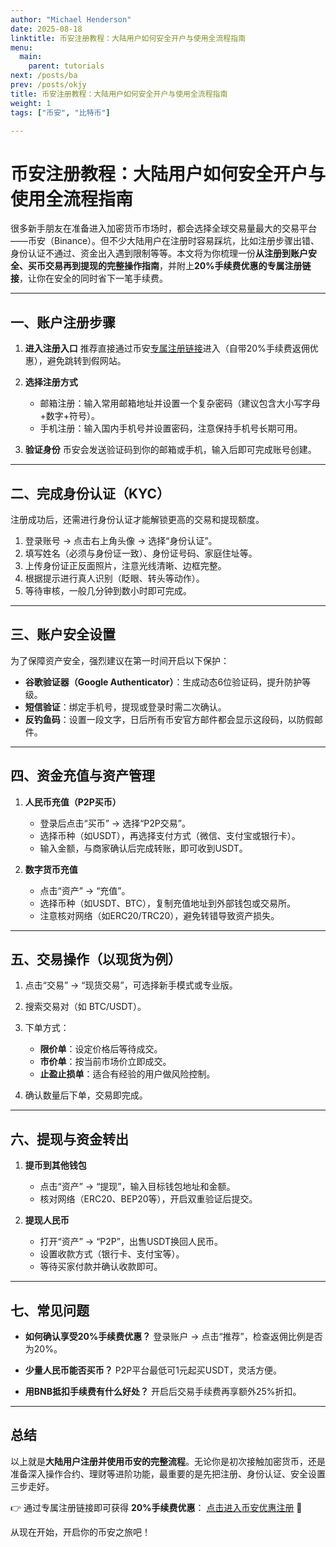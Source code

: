 ```yaml
---
author: "Michael Henderson"
date: 2025-08-18
linktitle: 币安注册教程：大陆用户如何安全开户与使用全流程指南
menu:
  main:
    parent: tutorials
next: /posts/ba
prev: /posts/okjy
title: 币安注册教程：大陆用户如何安全开户与使用全流程指南
weight: 1
tags: ["币安", "比特币"]

---
```


# 币安注册教程：大陆用户如何安全开户与使用全流程指南

很多新手朋友在准备进入加密货币市场时，都会选择全球交易量最大的交易平台——币安（Binance）。但不少大陆用户在注册时容易踩坑，比如注册步骤出错、身份认证不通过、资金出入遇到限制等等。本文将为你梳理一份**从注册到账户安全、买币交易再到提现的完整操作指南**，并附上**20%手续费优惠的专属注册链接**，让你在安全的同时省下一笔手续费。

---

## 一、账户注册步骤

1. **进入注册入口**
   推荐直接通过币安[专属注册链接](https://www.binance.com/join?ref=UKNXKQAK)进入（自带20%手续费返佣优惠），避免跳转到假网站。

2. **选择注册方式**

   * 邮箱注册：输入常用邮箱地址并设置一个复杂密码（建议包含大小写字母+数字+符号）。
   * 手机注册：输入国内手机号并设置密码，注意保持手机号长期可用。

3. **验证身份**
   币安会发送验证码到你的邮箱或手机，输入后即可完成账号创建。

---

## 二、完成身份认证（KYC）

注册成功后，还需进行身份认证才能解锁更高的交易和提现额度。

1. 登录账号 → 点击右上角头像 → 选择“身份认证”。
2. 填写姓名（必须与身份证一致）、身份证号码、家庭住址等。
3. 上传身份证正反面照片，注意光线清晰、边框完整。
4. 根据提示进行真人识别（眨眼、转头等动作）。
5. 等待审核，一般几分钟到数小时即可完成。

---

## 三、账户安全设置

为了保障资产安全，强烈建议在第一时间开启以下保护：

* **谷歌验证器（Google Authenticator）**：生成动态6位验证码，提升防护等级。
* **短信验证**：绑定手机号，提现或登录时需二次确认。
* **反钓鱼码**：设置一段文字，日后所有币安官方邮件都会显示这段码，以防假邮件。

---

## 四、资金充值与资产管理

1. **人民币充值（P2P买币）**

   * 登录后点击“买币” → 选择“P2P交易”。
   * 选择币种（如USDT），再选择支付方式（微信、支付宝或银行卡）。
   * 输入金额，与商家确认后完成转账，即可收到USDT。

2. **数字货币充值**

   * 点击“资产” → “充值”。
   * 选择币种（如USDT、BTC），复制充值地址到外部钱包或交易所。
   * 注意核对网络（如ERC20/TRC20），避免转错导致资产损失。

---

## 五、交易操作（以现货为例）

1. 点击“交易” → “现货交易”，可选择新手模式或专业版。
2. 搜索交易对（如 BTC/USDT）。
3. 下单方式：

   * **限价单**：设定价格后等待成交。
   * **市价单**：按当前市场价立即成交。
   * **止盈止损单**：适合有经验的用户做风险控制。
4. 确认数量后下单，交易即完成。

---

## 六、提现与资金转出

1. **提币到其他钱包**

   * 点击“资产” → “提现”，输入目标钱包地址和金额。
   * 核对网络（ERC20、BEP20等），开启双重验证后提交。

2. **提现人民币**

   * 打开“资产” → “P2P”，出售USDT换回人民币。
   * 设置收款方式（银行卡、支付宝等）。
   * 等待买家付款并确认收款即可。

---

## 七、常见问题

* **如何确认享受20%手续费优惠？**
  登录账户 → 点击“推荐”，检查返佣比例是否为20%。

* **少量人民币能否买币？**
  P2P平台最低可1元起买USDT，灵活方便。

* **用BNB抵扣手续费有什么好处？**
  开启后交易手续费再享额外25%折扣。

---

## 总结

以上就是**大陆用户注册并使用币安的完整流程**。无论你是初次接触加密货币，还是准备深入操作合约、理财等进阶功能，最重要的是先把注册、身份认证、安全设置三步走好。

👉 通过专属注册链接即可获得 **20%手续费优惠**：
[点击进入币安优惠注册](https://www.binance.com/join?ref=UKNXKQAK) 🎉

从现在开始，开启你的币安之旅吧！
